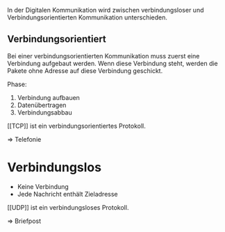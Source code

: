 In der Digitalen Kommunikation wird zwischen verbindungsloser und Verbindungsorientierten Kommunikation unterschieden.

## Verbindungsorientiert
Bei einer verbindungsorientierten Kommunikation muss zuerst eine Verbindung aufgebaut werden. Wenn diese Verbindung steht, werden die Pakete ohne Adresse auf diese Verbindung geschickt.

Phase:
1. Verbindung aufbauen
2. Datenübertragen
3. Verbindungsabbau

[[TCP]] ist ein verbindungsorientiertes Protokoll.

=> Telefonie

# Verbindungslos
- Keine Verbindung
- Jede Nachricht enthält Zieladresse

[[UDP]] ist ein verbindungsloses Protokoll.

=> Briefpost